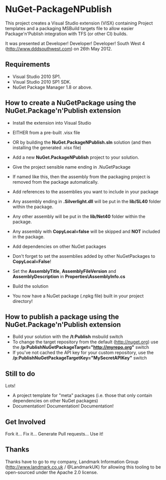 # NuGet-PackageNPublish

This project creates a Visual Studio extension (VISX) containing Project templates and a packaging MSBuild targets
file to allow easier Package&#39;n&#39;Publish integration with TFS (or other CI) builds.

It was presented at Developer! Developer! Developer! South West 4 (http://www.dddsouthwest.com) on 26th May 2012.

## Requirements

- Visual Studio 2010 SP1.
- Visual Studio 2010 SP1 SDK.
- NuGet Package Manager 1.8 or above.

## How to create a NuGetPackage using the NuGet.Package'n'Publish extension

- Install the extension into Visual Studio 
 - EITHER from a pre-built .visx file
 - OR by building the **NuGet.PackageNPublish.sln** solution (and then installing the generated .visx file)
- Add a new **NuGet.PackageNPublish** project to your solution. 
 - Give the project sensible name ending in .NuGetPackage 
  - If named like this, then the assembly from the packaging project is removed from the package automatically.
- Add references to the assemblies you want to include in your package
 - Any assembly ending in **.Silverlight.dll** will be put in the **lib/SL40** folder within the package.
 - Any other assembly will be put in the **lib/Net40** folder within the package.
 - Any assembly with **CopyLocal=false** will be skipped and **NOT** included in the package.
- Add dependencies on other NuGet packages
 - Don't forget to set the assemblies added by other NuGetPackages to **CopyLocal=False**!
- Set the **AssemblyTitle**, **AssemblyFileVersion** and **AssemblyDescription** in **Properties\AssemblyInfo.cs**
- Build the solution

- You now have a NuGet package (.npkg file) built in your project directory!

## How to publish a package using the NuGet.Package'n'Publish extension

- Build your solution with the **/t:Publish** msbuild switch
 - To change the target repository from the default (http://nuget.org) use the **/p:PublishNuGetPackageTarget="http://myrepo.org"** switch
 - If you've not cached the API key for your custom repository, use the **/p:PublishNuGetPackageTargetKey="MySecretAPIKey"** switch

## Still to do

Lots!

- A project template for "meta" packages (i.e. those that only contain dependencies on other NuGet packages)
- Documentation! Documentation! Documentation!

## Get Involved

Fork it... Fix it... Generate Pull requests... Use it!

## Thanks

Thanks have to go to my company, Landmark Information Group (http://www.landmark.co.uk / @LandmarkUK) for allowing this
tooling to be open-sourced under the Apache 2.0 license.